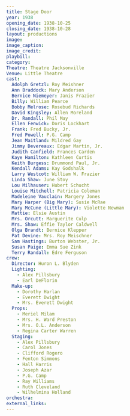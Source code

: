 ```yaml
---
title: Stage Door
year: 1938
opening_date: 1938-10-25
closing_date: 1938-10-28
layout: productions
image:
image_caption:
image_credit:
playbill: 
category: 
Theatre: Theatre Jacksonville
Venue: Little Theatre
cast:
  Adolph Gretzl: Roy Meishner
  Ann Braddock: Mary Anderson
  Bernice Niemeyer: Janis Frazier
  Billy: William Pearce
  Bobby Melrose: Rosebud Richards
  David Kingsley: Allen Moreland
  Dr. Randall: Phil May
  Ellen Fenwick: Doris Lockhart
  Frank: Fred Bucky, Jr.
  Fred Powell: P.G. Camp
  Jean Maitland: Mildred Gay
  Jimmy Devereaux: Edgar Martin, Jr.
  Judith Canfield: Frances Carden
  Kaye Hamilton: Kathleen Curtis
  Keith Burgess: Drummond Paul, Jr.
  Kendall Adams: Kay Godshalk
  Larry Westcot: William W. Frazier
  Linda Shaw: June Stoy
  Lou Milhauser: Hubert Schucht
  Louise Mitchell: Patricia Coleman
  Madeleine Vauclain: Margery Jones
  Mary Harper (Big Mary): Susie McRae
  Mary McCune (Little Mary): Violette Newman
  Mattie: Elsie Austin
  Mrs. Orcutt: Marguerite Culp
  Mrs. Shaw: Effie Taylor Caldwell
  Olga Brandt: Bernice Klepper
  Pat Devine: Mrs. Roy Meischner
  Sam Hastings: Burton Webster, Jr.
  Susan Paige: Emma Sue Zink
  Terry Randall: Edre Ferguson
crew:
  Director: Huron L. Blyden
  Lighting: 
    - Alex Pillsbury
    - Earl DeFlorin
  Make-up: 
    - Dorothy Harlan
    - Everett Dwight
    - Mrs. Everett Dwight
  Props: 
    - Meriel Milam
    - Mrs. H. Ward Preston
    - Mrs. O.L. Anderson
    - Regina Carter Warren
  Staging: 
    - Alex Pillsbury
    - Carol Jones
    - Clifford Rogero
    - Fenton Simmons
    - Hall Harris
    - Joseph Azar
    - P.G. Camp
    - Ray Williams
    - Ruth Cleveland
    - Wilhelmina Holland
orchestra:
external_links:
---
```


